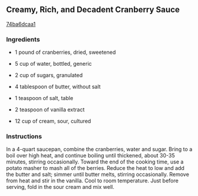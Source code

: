 ## Creamy, Rich, and Decadent Cranberry Sauce

[74ba6dcaa1](http://www.food.com/recipe/creamy-rich-and-decadent-cranberry-sauce-224991)

### Ingredients

 - 1 pound of cranberries, dried, sweetened

 - 5 cup of water, bottled, generic

 - 2 cup of sugars, granulated

 - 4 tablespoon of butter, without salt

 - 1 teaspoon of salt, table

 - 2 teaspoon of vanilla extract

 - 12 cup of cream, sour, cultured

### Instructions

In a 4-quart saucepan, combine the cranberries, water and sugar. Bring to a boil over high heat, and continue boiling until thickened, about 30-35 minutes, stirring occasionally. Toward the end of the cooking time, use a potato masher to mash all of the berries. Reduce the heat to low and add the butter and salt; simmer until butter melts, stirring occasionally. Remove from heat and stir in the vanilla. Cool to room temperature. Just before serving, fold in the sour cream and mix well.